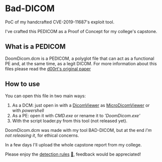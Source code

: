 # Bad-DICOM

PoC of my handcrafted CVE-2019-11687's exploit tool.

I've crafted this PEDICOM as a Proof of Concept for my college's capstone.


## What is a PEDICOM
DoomDicom.dcm is a PEDICOM, a polyglot file that can act as a functional PE and, at the same time, as a legit DICOM.
For more information about this files please read the [d00rt's original paper](https://github.com/d00rt/pedicom)

## How to use
You can open this file in two main ways:
1.  As a DCM: just open in with a [DicomViewer](../../blob/master/DICOMviewer.exe) as [MicroDicomViewer](http://www.microdicom.com/) or with *powershell*
2.  As a PE: open it with *CMD.exe* or rename it to *'DoomDicom.exe'*
3.  With the script loader.py from this tool (not released yet).

DoomDicom.dcm was made with my tool BAD-DICOM, but at the end *I'm not releasing it*, for ethical concerns.

In a few days I'll upload the whole capstone report from my college.

Please enjoy the [detection rules](../../blob/master/cve_2019_11687_pedicom.yar) [:closed_book:](../../blob/master/cve_2019_11687_pedicom.yar), feedback would be appreciated!
